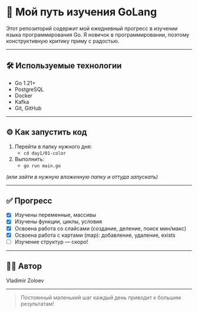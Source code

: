 
# 🚀 Мой путь изучения GoLang

Этот репозиторий содержит мой ежедневный прогресс в изучении языка программирования Go. Я новичок в программировании, поэтому конструктивную критику приму с радостью.

---

## 🛠 Используемые технологии

- Go 1.21+
- PostgreSQL
- Docker
- Kafka
- Git, GitHub

---

## ⚙️ Как запустить код

1. Перейти в папку нужного дня:
   - `cd day1/01-color`
2. Выполнить:
   - `go run main.go`

*(или зайти в нужную вложенную папку и оттуда запускать)*

---

## ✅ Прогресс

- [x] Изучены переменные, массивы
- [x] Изучены функции, циклы, условия
- [x] Освоена работа со слайсами (создание, деление, поиск мин/макс)
- [x] Освоена работа с картами (map): добавление, удаление, exists
- [ ] Изучение структур — скоро!

---

## 👨‍💻 Автор

Vladimir Zoloev

---

> Постоянный маленький шаг каждый день приводит к большим результатам!
